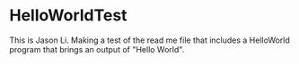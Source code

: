 # HelloWorldTest
This is Jason Li. Making a test of the read me file that includes a HelloWorld program that brings an output of "Hello World".
